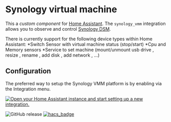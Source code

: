 # Synology virtual machine

This a *custom component* for [Home Assistant](https://www.home-assistant.io/).
The `synology_vmm` integration allows you to observe and control [Synology DSM](http://www.synology.com/).

There is currently support for the following device types within Home Assistant:
*Switch Sensor with virtual machine status (stop/start)
*Cpu and Memory sensors
*Service to set machine (mount/unmount usb drive , resize , rename , add disk , add network , ...)
  
## Configuration

The preferred way to setup the Synology VMM platform is by enabling via the Integration menu.

[![Open your Home Assistant instance and start setting up a new integration.](https://my.home-assistant.io/badges/config_flow_start.svg)](https://my.home-assistant.io/redirect/config_flow_start/?domain=synology_vmm)

![GitHub release](https://img.shields.io/github/release/Cyr-ius/hass-synovmm)
[![hacs_badge](https://img.shields.io/badge/HACS-Default-orange.svg)](https://github.com/hacs/integration)
